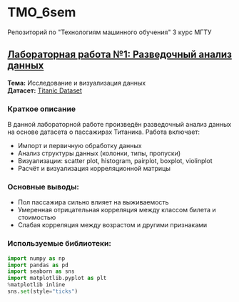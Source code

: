 # TMO_6sem
Репозиторий по "Технологиям машинного обучения" 3 курс МГТУ

## [Лабораторная работа №1: Разведочный анализ данных](./lab1)

**Тема:** Исследование и визуализация данных  
**Датасет:** [Titanic Dataset](https://www.kaggle.com/datasets/brendan45774/test-file?resource=download)

### Краткое описание

В данной лабораторной работе произведён разведочный анализ данных на основе датасета о пассажирах Титаника. Работа включает:

- Импорт и первичную обработку данных
- Анализ структуры данных (колонки, типы, пропуски)
- Визуализации: scatter plot, histogram, pairplot, boxplot, violinplot
- Расчёт и визуализация корреляционной матрицы

### Основные выводы:

- Пол пассажира сильно влияет на выживаемость
- Умеренная отрицательная корреляция между классом билета и стоимостью
- Слабая корреляция между возрастом и другими признаками

### Используемые библиотеки:

```python
import numpy as np  
import pandas as pd  
import seaborn as sns  
import matplotlib.pyplot as plt  
%matplotlib inline  
sns.set(style="ticks")
```


